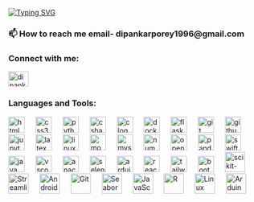 [![Typing SVG](https://readme-typing-svg.demolab.com/?lines=👋%20Hello%2C%20This%20is%20Dipankar%20Porey)](https://git.io/typing-svg)

<h3 align="left">📫 How to reach me email- dipankarporey1996@gmail.com</h3>
<h3 align="left">Connect with me:</h3>
<p align="left">
<a href="https://www.linkedin.com/in/dipankar-porey-403320259" target="blank"><img align="center" src="https://raw.githubusercontent.com/rahuldkjain/github-profile-readme-generator/master/src/images/icons/Social/linked-in-alt.svg" alt="dipankarporey" height="30" width="40" /></a>
</p>


<h3 align="left">Languages and Tools:</h3>
<p align="left">
  
  <div align="left">
  <img src="https://cdn.jsdelivr.net/gh/devicons/devicon/icons/html5/html5-original.svg" height="32" alt="html5 logo"  />
  <img width="14" />
  <img src="https://cdn.jsdelivr.net/gh/devicons/devicon/icons/css3/css3-original.svg" height="32" alt="css3 logo"  />
  <img width="14" />
  <img src="https://cdn.jsdelivr.net/gh/devicons/devicon/icons/python/python-original.svg" height="32" alt="python logo"  />
  <img width="14" />
  <img src="https://cdn.jsdelivr.net/gh/devicons/devicon/icons/csharp/csharp-original.svg" height="32" alt="csharp logo"  />
  <img width="14" />
  <img src="https://cdn.jsdelivr.net/gh/devicons/devicon/icons/c/c-original.svg" height="32" alt="c logo"  />
  <img width="14" />
  <img src="https://cdn.jsdelivr.net/gh/devicons/devicon/icons/docker/docker-original.svg" height="32" alt="docker logo"  />
  <img width="14" />
  <img src="https://skillicons.dev/icons?i=flask" height="32" alt="flask logo"  />
  <img width="14" />
  <img src="https://cdn.jsdelivr.net/gh/devicons/devicon/icons/git/git-original.svg" height="32" alt="git logo"  />
  <img width="14" />
  <img src="https://skillicons.dev/icons?i=github" height="32" alt="github logo"  />
  <img width="14" />
  <img src="https://cdn.jsdelivr.net/gh/devicons/devicon/icons/jupyter/jupyter-original.svg" height="32" alt="jupyter logo"  />
  <img width="14" />
  <img src="https://skillicons.dev/icons?i=latex" height="32" alt="latex logo"  />
  <img width="14" />
  <img src="https://cdn.jsdelivr.net/gh/devicons/devicon/icons/linux/linux-original.svg" height="32" alt="linux logo"  />
  <img width="14" />
  <img src="https://skillicons.dev/icons?i=mongodb" height="32" alt="mongodb logo"  />
  <img width="14" />
  <img src="https://skillicons.dev/icons?i=mysql" height="32" alt="mysql logo"  />
  <img width="14" />
  <img src="https://cdn.jsdelivr.net/gh/devicons/devicon/icons/numpy/numpy-original.svg" height="32" alt="numpy logo"  />
  <img width="14" />
  <img src="https://cdn.jsdelivr.net/gh/devicons/devicon/icons/opencv/opencv-original.svg" height="32" alt="opencv logo"  />
  <img width="14" />
  <img src="https://cdn.jsdelivr.net/gh/devicons/devicon/icons/pandas/pandas-original.svg" height="32" alt="pandas logo"  />
  <img width="14" />
  <img src="https://cdn.jsdelivr.net/gh/devicons/devicon/icons/swift/swift-original.svg" height="32" alt="swift logo"  />
  <img width="14" />
  <img src="https://cdn.jsdelivr.net/gh/devicons/devicon/icons/java/java-original.svg" height="32" alt="java logo"  />
  <img width="14" />
  <img src="https://cdn.jsdelivr.net/gh/devicons/devicon/icons/vscode/vscode-original.svg" height="32" alt="vscode logo"  />
  <img width="14" />
  <img src="https://cdn.simpleicons.org/anaconda/44A833" height="32" alt="anaconda logo"  />
  <img width="14" />
  <img src="https://cdn.simpleicons.org/selenium/43B02A" height="32" alt="selenium logo"  />
  <img width="14" />
  <img src="https://skillicons.dev/icons?i=arduino" height="32" alt="arduino logo"  />
  <img width="14" />
  <img src="https://skillicons.dev/icons?i=react" height="32" alt="react logo" />
  <img width="14" />
  <img src="https://skillicons.dev/icons?i=tailwind" height="32" alt="tailwind CSS logo" />
  <img width="14" />
  <img src="https://skillicons.dev/icons?i=bootstrap" height="32" alt="bootstrap logo"  />
  <img width="14" />
  <img src="https://upload.wikimedia.org/wikipedia/commons/0/05/Scikit_learn_logo_small.svg" alt="scikit-learn" width="40" height="40"/>
  <img width="14" />
  <img src="https://streamlit.io/images/brand/streamlit-mark-color.png" alt="Streamlit" width="40" height="40"/>
  <img width="14" />
  <img src="https://developer.android.com/studio/images/studio-icon-preview.svg" alt="Android Studio" width="40" height="40"/>
  <img width="14" />
  <img src="https://git-scm.com/images/logos/downloads/Git-Icon-1788C.png" alt="Git" width="40" height="40"/>
  <img width="14" />
  <img src="https://seaborn.pydata.org/_images/logo-mark-lightbg.svg" alt="Seaborn" width="40" height="40"/>
  <img width="14" />
  <img src="https://upload.wikimedia.org/wikipedia/commons/thumb/9/99/Unofficial_JavaScript_logo_2.svg/2048px-Unofficial_JavaScript_logo_2.svg.png" alt="JavaScript" width="40" height="40"/>
  <img width="14" />
  <img src="https://www.r-project.org/logo/Rlogo.svg" alt="R" width="40" height="40"/>
  <img width="14" />
  <img src="https://upload.wikimedia.org/wikipedia/commons/thumb/3/35/Tux.svg/1024px-Tux.svg.png" alt="Linux" width="40" height="40"/>
  <img width="14" />
  <img src="https://cdn.worldvectorlogo.com/logos/arduino-1.svg" alt="Arduino" width="40" height="40"/>
  <img width="14" />

</div>
